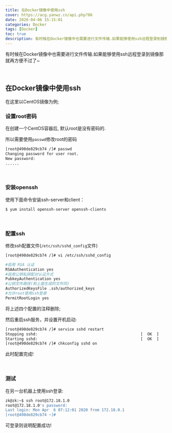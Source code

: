 ```yaml
---
title: 在Docker镜像中使用ssh
cover: https://acg.yanwz.cn/api.php?86
date: 2020-04-06 15:15:01
categories: Docker
tags: [Docker]
toc: true
description: 有时候在Docker镜像中也需要进行文件传输.如果能够使用ssh远程登录到镜像那就再方便不过了~
---
```


有时候在Docker镜像中也需要进行文件传输.如果能够使用ssh远程登录到镜像那就再方便不过了~

<br/>

<!--more-->

<!-- **目录:** -->

<!-- toc -->

<!-- <br/> -->

## 在Docker镜像中使用ssh

在这里以CentOS镜像为例;

### 设置root密码

在创建一个CentOS容器后, 默认root是没有密码的.

所以需要使用`passwd`修改root的密码

```bash
[root@490de829cb74 /]# passwd
Changing password for user root.
New password: 
......
```

<br/>

### 安装openssh

使用下面命令安装ssh-server和client：

```bash
$ yum install openssh-server openssh-clients
```

<br/>

### 配置ssh

修改ssh配置文件(`/etc/ssh/sshd_config`文件)

```bash
[root@490de829cb74 /]# vi /etc/ssh/sshd_config 

#启用 RSA 认证
RSAAuthentication yes 
#启用公钥私钥配对认证方式
PubkeyAuthentication yes
#公钥文件路径(和上面生成的文件同)
AuthorizedKeysFile .ssh/authorized_keys 
#允许root使用ssh登录
PermitRootLogin yes 
```

将上述四个配置的注释删除;

然后重启ssh服务，并设置开机启动:

```bash
[root@490de829cb74 /]# service sshd restart
Stopping sshd:                                             [  OK  ]
Starting sshd:                                             [  OK  ]
[root@490de829cb74 /]# chkconfig sshd on
```

此时配置完成!

<br/>

### 测试

在另一台机器上使用ssh登录:

```bash
zk@zk:~$ ssh root@172.18.1.0 
root@172.18.1.0's password: 
Last login: Mon Apr  6 07:12:01 2020 from 172.18.0.1
[root@490de829cb74 ~]# 
```

可登录则说明配置成功!

<br/>